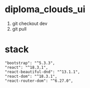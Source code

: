 # diploma_clouds_ui

1. git checkout dev
2. git pull



# stack
    "bootstrap": "^5.3.3",
    "react": "^18.3.1",
    "react-beautiful-dnd": "^13.1.1",
    "react-dom": "^18.3.1",
    "react-router-dom": "^6.27.0",